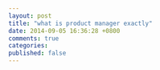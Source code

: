 ```yaml
---
layout: post
title: "what is product manager exactly"
date: 2014-09-05 16:36:28 +0800
comments: true
categories:
published: false
---
```


